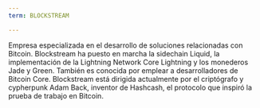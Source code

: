 ```yaml
---
term: BLOCKSTREAM

---
```

Empresa especializada en el desarrollo de soluciones relacionadas con Bitcoin. Blockstream ha puesto en marcha la sidechain Liquid, la implementación de la Lightning Network Core Lightning y los monederos Jade y Green. También es conocida por emplear a desarrolladores de Bitcoin Core. Blockstream está dirigida actualmente por el criptógrafo y cypherpunk Adam Back, inventor de Hashcash, el protocolo que inspiró la prueba de trabajo en Bitcoin.